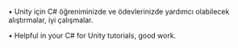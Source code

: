 • Unity için C# öğreniminizde ve ödevlerinizde yardımcı olabilecek alıştırmalar, iyi çalışmalar.

• Helpful in your C# for Unity tutorials, good work.

